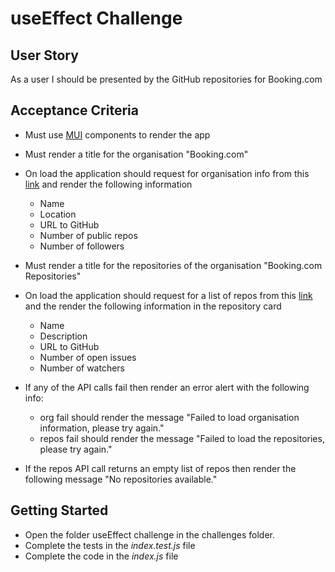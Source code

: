 # useEffect Challenge

## User Story

As a user I should be presented by the GitHub repositories for Booking.com

## Acceptance Criteria

- Must use [MUI](https://mui.com/material-ui/getting-started/) components to render the app

- Must render a title for the organisation "Booking.com"

- On load the application should request for organisation info from this [link](https://api.github.com/orgs/bookingcom) and render the following information

  - Name
  - Location
  - URL to GitHub
  - Number of public repos
  - Number of followers

- Must render a title for the repositories of the organisation "Booking.com Repositories"

- On load the application should request for a list of repos from this [link](https://api.github.com/orgs/bookingcom/repos) and the render the following information in the repository card

  - Name
  - Description
  - URL to GitHub
  - Number of open issues
  - Number of watchers

- If any of the API calls fail then render an error alert with the following info:

  - org fail should render the message "Failed to load organisation information, please try again."
  - repos fail should render the message "Failed to load the repositories, please try again."

- If the repos API call returns an empty list of repos then render the following message "No repositories available."

## Getting Started

- Open the folder useEffect challenge in the challenges folder.
- Complete the tests in the _index.test.js_ file
- Complete the code in the _index.js_ file
